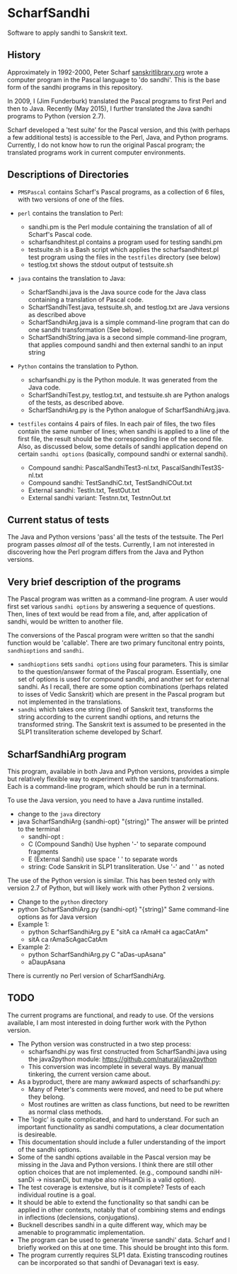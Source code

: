 # ScharfSandhi
Software to apply sandhi to Sanskrit text.


## History
Approximately in 1992-2000, Peter Scharf [sanskritlibrary.org](http://sanskritlibrary.org/) wrote a computer program in the Pascal language to 'do sandhi'. This is the base form of the sandhi programs in this repository.

In 2009, I (Jim Funderburk) translated the Pascal programs to first Perl and
then to Java.  Recently (May 2015), I further translated the Java sandhi programs to Python (version 2.7).

Scharf developed a 'test suite' for the Pascal version, and this (with perhaps a few additional tests) is accessible to the Perl, Java, and Python programs.
Currently, I do not know how to run the original Pascal program;  the 
translated programs work in current computer environments.

## Descriptions of Directories
* `PMSPascal` contains Scharf's Pascal programs, as a collection of 6 files,
   with two versions of one of the files.

* `perl` contains the translation to Perl:
  * sandhi.pm is the Perl module containing the translation of all of 
    Scharf's Pascal code.
  * scharfsandhitest.pl contains a program used for testing sandhi.pm
  * testsuite.sh  is a Bash script which applies the scharfsandhitest.pl 
    test program using the files in the `testfiles` directory (see below)
  * testlog.txt shows the stdout output of testsuite.sh

* `java` contains the translation to Java:
  * ScharfSandhi.java is the Java source code for the Java class containing
    a translation of Pascal code.
  * ScharfSandhiTest.java, testsuite.sh, and testlog.txt are Java versions as
    described above
  * ScharfSandhiArg.java is a simple command-line program that can do one
    sandhi transformation (See below).
  * ScharfSandhiString.java is a second simple command-line program, that
    applies compound sandhi and then external sandhi to an input string

* `Python` contains the translation to Python.
  * scharfsandhi.py is the Python module.  It was generated from the Java code.
  * ScharfSandhiTest.py, testlog.txt, and testsuite.sh are Python analogs of 
    the tests, as described above.
  * ScharfSandhiArg.py is the Python analogue of ScharfSandhiArg.java.

* `testfiles`  contains 4 pairs of files. In each pair of files, the two
   files contain the same number of lines; when sandhi is applied to a line
   of the first file, the result should be the corresponding line of the
   second file.  Also, as discussed below, some details of sandhi application
   depend on certain `sandhi options` (basically, compound sandhi or 
   external sandhi). 
  * Compound sandhi: PascalSandhiTest3-nl.txt, PascalSandhiTest3S-nl.txt
  * Compound sandhi: TestSandhiC.txt, TestSandhiCOut.txt
  * External sandhi: TestIn.txt, TestOut.txt
  * External sandhi variant: Testnn.txt, TestnnOut.txt

## Current status of tests
The Java and Python versions 'pass' all the tests of the testsuite.
The Perl program passes *almost all* of the tests.
Currently, I am not interested in discovering how the Perl program differs
from the Java and Python versions.

## Very brief description of the programs
The Pascal program was written as a command-line program. A user would first
set various `sandhi options` by answering a sequence of questions. Then, 
lines of text would be read from a file, and, after application of sandhi,
would be written to another file.

The conversions of the Pascal program were written so that the sandhi function
would be 'callable'. There are two primary funcitonal entry points,
`sandhioptions` and `sandhi`.  
* `sandhioptions` sets `sandhi options` using four parameters.  This is 
  similar to the question/answer format of the Pascal program. Essentially,
  one set of options is used for compound sandhi, and another set for
  external sandhi.  As I recall, there are some option combinations (perhaps
  related to isses of Vedic Sanskrit) which are present in the Pascal program
  but not implemented in the translations.
* `sandhi`  which takes one string (line) of Sanskrit text, transforms the
  string according to the current sandhi options, and returns the transformed
  string.   The Sanskrit text is assumed to be presented in the SLP1 
  transliteration scheme developed by Scharf.

## ScharfSandhiArg program
This program, available in both Java and Python versions, provides a 
simple but relatively flexible way to experiment with the sandhi transformations. Each is a command-line program, which should be run in a terminal.

To use the Java version, you need to have a Java runtime installed.
* change to the `java` directory
* java ScharfSandhiArg {sandhi-opt} "{string}"
  The answer will be printed to the terminal
  *  sandhi-opt : 
    * C (Compound Sandhi)  Use hyphen '-' to separate compound fragments
    * E (External Sandhi)  use space ' ' to separate words
  * string:  Code Sanskrit in SLP1 transliteration. Use '-' and ' ' as noted

The use of the Python version is similar.  This has been tested only with
version 2.7 of Python, but will likely work with other Python 2 versions.
* Change to the `python` directory
* python ScharfSandhiArg.py {sandhi-opt} "{string}"
  Same command-line options as for Java version
* Example 1:
  * python ScharfSandhiArg.py E "sitA ca rAmaH ca agacCatAm"
  * sitA ca rAmaScAgacCatAm
* Example 2:
  * python ScharfSandhiArg.py C "aDas-upAsana"
  * aDaupAsana

There is currently no Perl version of ScharfSandhiArg.

## TODO 
The current programs are functional, and ready to use.
Of the versions available, I am most interested in doing further work with
the Python version.  
* The Python version was constructed in a two step process:
  * scharfsandhi.py was first constructed from ScharfSandhi.java using the
    java2python module: https://github.com/natural/java2python
  * This conversion was incomplete in several ways.  By manual tinkering,
    the current version came about.
* As a byproduct, there are many awkward aspects of scharfsandhi.py:
  * Many of Peter's comments were moved, and need to be put where they belong.
  * Most routines are written as class functions, but need to be rewritten
    as normal class methods.  
* The 'logic' is quite complicated, and hard to understand.  For such an
  important functionality as sandhi computations,  a clear documentation 
  is desireable.
* This documentation should include a fuller understanding of the import of
  the sandhi options.
* Some of the sandhi options available in the Pascal version may be missing
  in the Java and Python versions. I think there are still other option choices
  that are not implemented. (e.g., compound sandhi niH-sanDi -> nissanDi, but
  maybe also niHsanDi is a valid option).
* The test coverage is extensive, but is it complete?
  Tests of each individual routine is a goal.
* It should be able to extend the functionality so that sandhi can be
  applied in other contexts, notably that of combining stems and endings in
  inflections (declensions, conjugations).  
* Bucknell describes sandhi in a quite different way, which may be amenable
  to programmatic implementation. 
* The program can be used to generate 'inverse sandhi' data. Scharf and I 
  briefly worked on this at one time.  This should be brought into this form.
* The program currently requires SLP1 data. Existing transcoding routines
  can be incorporated so that sandhi of Devanagari text is easy.



